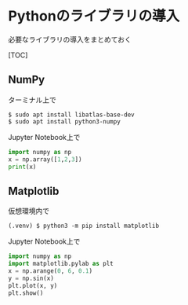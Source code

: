 # Pythonのライブラリの導入

必要なライブラリの導入をまとめておく

[TOC]

## NumPy

ターミナル上で

~~~shell
$ sudo apt install libatlas-base-dev
$ sudo apt install python3-numpy
~~~

Jupyter Notebook上で

~~~python
import numpy as np
x = np.array([1,2,3])
print(x)
~~~

## Matplotlib

仮想環境内で

~~~shell
(.venv) $ python3 -m pip install matplotlib
~~~

Jupyter Notebook上で

~~~python
import numpy as np
import matplotlib.pylab as plt
x = np.arange(0, 6, 0.1)
y = np.sin(x)
plt.plot(x, y)
plt.show()
~~~

